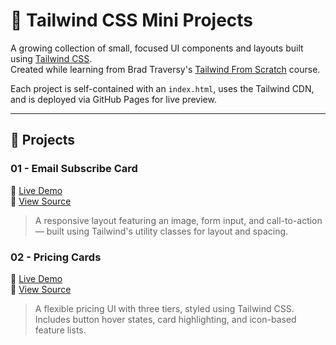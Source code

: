 # 🌟 Tailwind CSS Mini Projects

A growing collection of small, focused UI components and layouts built using [Tailwind CSS](https://tailwindcss.com/).  
Created while learning from Brad Traversy's [Tailwind From Scratch](https://www.udemy.com/course/tailwind-from-scratch/) course.

Each project is self-contained with an `index.html`, uses the Tailwind CDN, and is deployed via GitHub Pages for live preview.

---

## 🧱 Projects

### 01 - Email Subscribe Card

🔗 [Live Demo](https://DHodge6.github.io/tailwind-mini-projects/01-email-subscribe/)  
📄 [View Source](./01-email-subscribe/)

> A responsive layout featuring an image, form input, and call-to-action — built using Tailwind's utility classes for layout and spacing.

### 02 - Pricing Cards

🔗 [Live Demo](https://DHodge6.github.io/tailwind-mini-projects/02-pricing-cards/)  
📄 [View Source](./02-pricing-cards/)

> A flexible pricing UI with three tiers, styled using Tailwind CSS. Includes button hover states, card highlighting, and icon-based feature lists.
